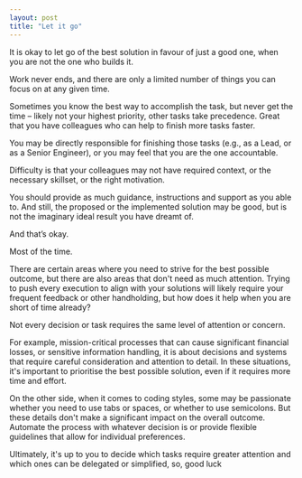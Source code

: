 ```yaml
---
layout: post
title: "Let it go"
---
```


It is okay to let go of the best solution in favour of just a good one, when you are not the one who builds it.

Work never ends, and there are only a limited number of things you can focus on at any given time.

Sometimes you know the best way to accomplish the task, but never get the time – likely not your highest priority, other tasks take precedence. Great that you have colleagues who can help to finish more tasks faster.

You may be directly responsible for finishing those tasks (e.g., as a Lead, or as a Senior Engineer), or you may feel that you are the one accountable.

Difficulty is that your colleagues may not have required context, or the necessary skillset, or the right motivation. 

You should provide as much guidance, instructions and support as you able to. And still, the proposed or the implemented solution may be good, but is not the imaginary ideal result you have dreamt of. 

And that’s okay.

Most of the time.

There are certain areas where you need to strive for the best possible outcome, but there are also areas that don't need as much attention. Trying to push every execution to align with your solutions will likely require your frequent feedback or other handholding, but how does it help when you are short of time already? 

Not every decision or task requires the same level of attention or concern.

For example, mission-critical processes that can cause significant financial losses, or sensitive information handling, it is about decisions and systems that require careful consideration and attention to detail. In these situations, it's important to prioritise the best possible solution, even if it requires more time and effort. 

On the other side, when it comes to coding styles, some may be passionate whether you need to use tabs or spaces, or whether to use semicolons. But these details don't make a significant impact on the overall outcome. Automate the process with whatever decision is or provide flexible guidelines that allow for individual preferences.

Ultimately, it's up to you to decide which tasks require greater attention and which ones can be delegated or simplified, so, good luck

